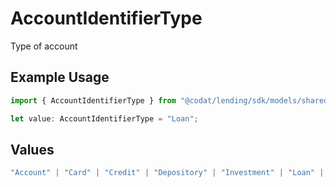 # AccountIdentifierType

Type of account

## Example Usage

```typescript
import { AccountIdentifierType } from "@codat/lending/sdk/models/shared";

let value: AccountIdentifierType = "Loan";
```

## Values

```typescript
"Account" | "Card" | "Credit" | "Depository" | "Investment" | "Loan" | "Other"
```